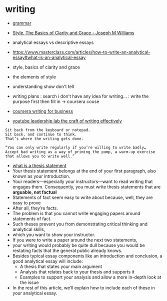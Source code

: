 # writing

- [grammar](grammar)
- [Style, The Basics of Clarity and Grace - Joseph M Williams](style-the-basics-of-clarity-and-grace-joseph-m-williams)
- analytical essays vs descriptive essays
- https://www.masterclass.com/articles/how-to-write-an-analytical-essay#what-is-an-analytical-essay

- style, basics of clarity and grace
- the elements of style
- understanding show don't tell
- writing plans : search i don't have any idea for writing... : write the purpose first then fill in -> coursera couse
- [coursera writing for business](coursera-writing-for-business)

- [youtube leadership lab the craft of writing effectively](youtube-leadership-lab-the-craft-of-writing-effectively)

```
Sit back from the keyboard or notepad.
Sit back, and continue to think.
That’s where the writing gets done.

“You can only write regularly if you’re willing to write badly…
Accept bad writing as a way of priming the pump, a warm-up exercise that allows you to write well.”
```

- [what is a thesis statement](https://rasmussen.libanswers.com/faq/32467)
- Your thesis statement belongs at the end of your first paragraph, also known as your introduction.
- Your readers—especially your instructors—want to read writing that engages them. Consequently, you must write thesis statements that are **arguable, not factual**
- Statements of fact seem easy to write about because, well, they are easy to prove
- After all, they’re facts.
- The problem is that you cannot write engaging papers around statements of fact.
- Such theses prevent you from demonstrating critical thinking and analytical skills,
- which you want to show your instructor.
- If you were to write a paper around the next two statements,
- your writing would probably be quite dull because you would be restating facts that the general public already knows.
- Besides typical essay components like an introduction and conclusion, a good analytical essay will include:
     - A thesis that states your main argument
     - Analysis that relates back to your thesis and supports it
     - Examples to support your analysis and allow a more in-depth look at the issue
- In the rest of this article, we’ll explain how to include each of these in your analytical essay.
